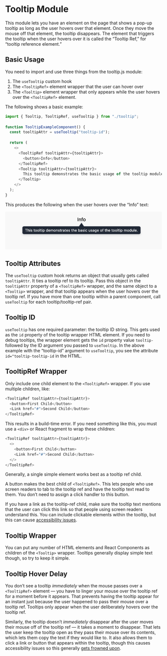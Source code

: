 # Tooltip Module

This module lets you have an element on the page that shows a pop-up tooltip as long as the user hovers over that element. Once they move the mouse off that element, the tooltip disappears. The element that triggers the tooltip when the user hovers over it is called the “Tooltip Ref,” for “tooltip reference element.”

## Basic Usage

You need to import and use three things from the tooltip.js module:

1. The `useTooltip` custom hook
1. The `<TooltipRef>` element wrapper that the user can hover over
1. The `<Tooltip>` element wrapper that only appears while the user hovers over the `<TooltipRef>` element.

The following shows a basic example:

```javascript
import { Tooltip, TooltipRef, useTooltip } from "./tooltip";

function TooltipExampleComponent() {
  const tooltipAttr = useTooltip("tooltip-id");

  return (
    <>
      <TooltipRef tooltipAttr={tooltipAttr}>
        <button>Info</button>
      </TooltipRef>
      <Tooltip tooltipAttr={tooltipAttr}>
        This tooltip demonstrates the basic usage of the tooltip module.
      </Tooltip>
    </>
  );
}
```

This produces the following when the user hovers over the “Info” text:

![Example tooltip button](./img/tooltip-basic.png)

## Tooltip Attributes

The `useTooltip` custom hook returns an object that usually gets called `tooltipAttr`. It ties a tooltip ref to its tooltip. Pass this object in the `tooltipAttr` property of a `<TooltipRef>` wrapper, and the same object to a `<Tooltip>` wrapper, and that tooltip appears when the user hovers over the tooltip ref. If you have more than one tooltip within a parent component, call `useTooltip` for each tooltip/tooltip-ref pair.

## Tooltip ID

`useTooltip` has one required parameter: the tooltip ID string. This gets used as the `id` property of the tooltip wrapper HTML element. If you need to debug tooltips, the wrapper element gets the `id` property value `tooltip-` followed by the ID argument you passed to `useTooltip`. In the above example with the “tooltip-id” argument to `useTooltip`, you see the attribute `id="tooltip-tooltip-id` in the HTML.

## TooltipRef Wrapper

Only include one child element to the `<TooltipRef>` wrapper. If you use multiple children, like:

```javascript
<TooltipRef tooltipAttr={tooltipAttr}>
  <button>First Child</button>
  <Link href="#">Second Child</button>
</TooltipRef>
```

This results in a build-time error. If you need something like this, you must use a `<div>` or React fragment to wrap these children:

```javascript
<TooltipRef tooltipAttr={tooltipAttr}>
  <>
    <button>First Child</button>
    <Link href="#">Second Child</button>
  </>
</TooltipRef>
```

Generally, a single simple element works best as a tooltip ref child.

A button makes the best child of `<TooltipRef>`. This lets people who use screen readers to tab to the tooltip ref and have the tooltip text read to them. You don’t need to assign a click handler to this button.

If you have a link as the tooltip-ref child, make sure the tooltip text mentions that the user can click this link so that people using screen readers understand this. You can include clickable elements within the tooltip, but this can cause [accessibility issues](https://developer.mozilla.org/en-US/docs/Web/Accessibility/ARIA/Roles/tooltip_role#description).

## Tooltip Wrapper

You can put any number of HTML elements and React Components as children of the `<Tooltip>` wrapper. Tooltips generally display simple text though, so try to keep it simple.

## Tooltip Hover Delay

You don’t see a tooltip _immediately_ when the mouse passes over a `<TooltipRef>` element — you have to linger your mouse over the tooltip ref for a moment before it appears. That prevents having the tooltip appear for an instant just because the user happened to pass their mouse over a tooltip ref. Tooltips only appear when the user deliberately hovers over the tooltip ref.

Similarly, the tooltip doesn’t _immediately_ disappear after the user moves their mouse off of the tooltip ref — it takes a moment to disappear. That lets the user keep the tooltip open as they pass their mouse over its contents, which lets them copy the text if they would like to. It also allows them to click a link or button that appears within the tooltip, though this causes accessibility issues so this generally [gets frowned upon](https://developer.mozilla.org/en-US/docs/Web/Accessibility/ARIA/Roles/tooltip_role#description).
